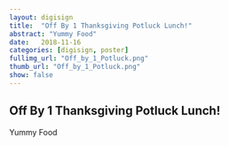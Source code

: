 ```yaml
---
layout: digisign
title:  "Off By 1 Thanksgiving Potluck Lunch!"
abstract: "Yummy Food"
date:   2018-11-16
categories: [digisign, poster]
fullimg_url: "Off_by_1_Potluck.png"
thumb_url: "Off_by_1_Potluck.png"
show: false
---
```

## Off By 1 Thanksgiving Potluck Lunch!
Yummy Food
